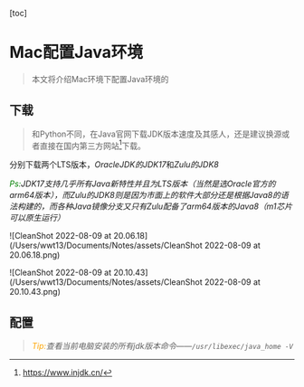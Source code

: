 [toc]

# Mac配置Java环境

>   本文将介绍Mac环境下配置Java环境的

## 下载

>   和Python不同，在Java官网下载JDK版本速度及其感人，还是建议换源或者直接在国内第三方网站[^injdk]下载。
>
>   [^injdk]:https://www.injdk.cn/

分别下载两个LTS版本，*OracleJDK的JDK17*和*Zulu的JDK8*

*<font color="green">Ps:</font>JDK17支持几乎所有Java新特性并且为LTS版本（当然是选Oracle官方的arm64版本），而Zulu的JDK8则是因为市面上的软件大部分还是根据Java8的语法构建的，而各种Java镜像分支又只有Zulu配备了arm64版本的Java8（m1芯片可以原生运行）*

![CleanShot 2022-08-09 at 20.06.18](/Users/wwt13/Documents/Notes/assets/CleanShot 2022-08-09 at 20.06.18.png)

![CleanShot 2022-08-09 at 20.10.43](/Users/wwt13/Documents/Notes/assets/CleanShot 2022-08-09 at 20.10.43.png)

## 配置

>   *<font color="orange">Tip:</font>查看当前电脑安装的所有jdk版本命令——`/usr/libexec/java_home -V`*


